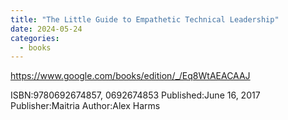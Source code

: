 ```yaml
---
title: "The Little Guide to Empathetic Technical Leadership"
date: 2024-05-24
categories:
  - books
---
```

https://www.google.com/books/edition/_/Eq8WtAEACAAJ

ISBN:9780692674857, 0692674853
Published:June 16, 2017
Publisher:Maitria
Author:Alex Harms
